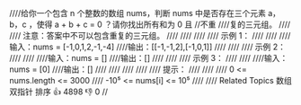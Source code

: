 ////给你一个包含 n 个整数的数组 nums，判断 nums 中是否存在三个元素 a，b，c ，使得 a + b + c = 0 ？请你找出所有和为 0 且 //不重 ////复的三元组。 //// ////
注意：答案中不可以包含重复的三元组。 //// //// //// //// 示例 1： //// //// ////输入：nums = [-1,0,1,2,-1,-4]
////输出：[[-1,-1,2],[-1,0,1]]
//// //// //// 示例 2： //// //// ////输入：nums = []
////输出：[]
//// //// //// 示例 3： //// //// ////输入：nums = [0]
////输出：[]
//// //// //// //// //// 提示： //// //// //// 0 <= nums.length <= 3000 //// -10⁵ <= nums[i] <= 10⁵ //// //// Related
Topics 数组 双指针 排序 👍 4898 👎 0 //
